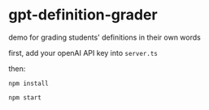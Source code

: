 # gpt-definition-grader
demo for grading students' definitions in their own words

first, add your openAI API key into `server.ts`

then:

```npm install```

```npm start```
